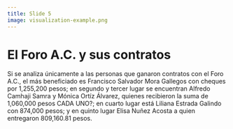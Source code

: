 ```yaml
---
title: Slide 5
image: visualization-example.png
---
```


# El Foro A.C. y sus contratos

Si se analiza únicamente a las personas que ganaron contratos con el Foro A.C., el más beneficiado es Francisco Salvador Mora Gallegos con cheques por 1,255,200 pesos; en segundo y tercer lugar se encuentran Alfredo Camhaji Samra y Mónica Ortíz Álvarez, quienes recibieron la suma de 1,060,000 pesos CADA UNO?; en cuarto lugar está Liliana Estrada Galindo con 874,000 pesos; y en quinto lugar Elisa Nuñez Acosta a quien entregaron 809,160.81 pesos.
